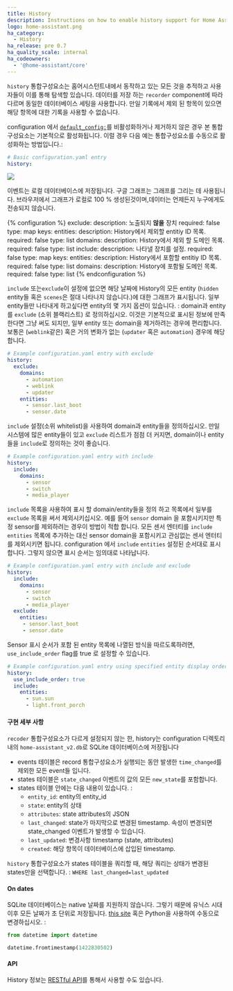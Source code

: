 ```yaml
---
title: History
description: Instructions on how to enable history support for Home Assistant.
logo: home-assistant.png
ha_category:
  - History
ha_release: pre 0.7
ha_quality_scale: internal
ha_codeowners:
  - '@home-assistant/core'
---
```


`history` 통합구성요소는 홈어시스턴트내에서 동작하고 있는 모든 것을 추적하고 사용자들이 이를 통해 탐색할 있습니다. 
데이터를 저장 하는 `recorder` component에 따라 다르며 동일한 데이터베이스 세팅을 사용합니다.
만일 기록에서 제외 된 항목이 있으면 해당 항목에 대한 기록을 사용할 수 없습니다.

configuration 에서 [`default_config:`](https://www.home-assistant.io/integrations/default_config/)를 비활성화하거나 제거하지 않은 경우 본 통합구성요소는 기본적으로 활성화됩니다. 
이럴 경우 다음 예는 통합구성요소를 수동으로 활성화하는 방법입니다.:

```yaml
# Basic configuration.yaml entry
history:
```

<p class='img'>
  <a href='{{site_root}}/images/screenshots/component_history_24h.png'>
    <img src='{{site_root}}/images/screenshots/component_history_24h.png' />
  </a>
</p>

<div class='note'>
이벤트는 로컬 데이터베이스에 저장됩니다. 구글 그래프는 그래프를 그리는 데 사용됩니다.
브라우저에서 그래프가 로컬로 100 % 생성된것이며,데이터는 언제든지 누구에게도 전송되지 않습니다. 
</div>

{% configuration %}
exclude:
  description: 노출되지 **않을** 장치
  required: false
  type: map
  keys:
    entities:
      description: History에서 제외할 entitiy ID 목록.
      required: false
      type: list
    domains:
      description: History에서 제외 할 도메인 목록.
      required: false
      type: list
include:
  description: 나타낼 장치를 설정.
  required: false
  type: map
  keys:
    entities:
      description: History에서 포함할 entitiy ID 목록.
      required: false
      type: list
    domains:
      description: History에 포함될 도메인 목록.
      required: false
      type: list
{% endconfiguration %}

`include` 또는`exclude`이 설정에 없으면 해당 날짜에 History의 모든 entity (`hidden` entity들 혹은 `scenes`은 절대 나타나지 않습니다.)에 대한 그래프가 표시됩니다. 일부 entity들만 나타내게 하고싶다면 entity의 몇 가지 옵션이 있습니다. :
domain과 entity를 `exclude` (소위 블랙리스트) 로 정의하십시오.  이것은 기본적으로 표시된 정보에 만족한다면 그냥 써도 되지만, 일부 entity 또는 domain을 제거하려는 경우에 편리합니다. 보통은 (`weblink`같은) 혹은 거의 변화가 없는 (`updater` 혹은 `automation`) 경우에 해당 합니다.

```yaml
# Example configuration.yaml entry with exclude
history:
  exclude:
    domains:
      - automation
      - weblink
      - updater
    entities:
      - sensor.last_boot
      - sensor.date
```

`include` 설정(소위 whitelist)을 사용하여 domain과 entity들을 정의하십시오. 만일 시스템에 많은 entity들이 있고 `exclude` 리스트가 점점 더 커지면, domain이나 entity들을 `include`로 정의하는 것이 좋습니다. 

```yaml
# Example configuration.yaml entry with include
history:
  include:
    domains:
      - sensor
      - switch
      - media_player
```

`include` 목록을 사용하여 표시 할 domain/entity들을 정의 하고 목록에서 일부를 `exclude` 목록을 써서 제외시키십시오. 
예를 들어 `sensor` domain 을 포함시키지만 특정 sensor를 제외하려는 경우이 방법이 적합 합니다. 
모든 센서 엔터티를 `include` `entities` 목록에 추가하는 대신 sensor domain을 포함시키고 관심없는 센서 엔터티를 제외시키면 됩니다. configuration 에서 `include` `entities` 설정된 순서대로 표시합니다. 그렇지 않으면 표시 순서는 임의대로 나타납니다.

```yaml
# Example configuration.yaml entry with include and exclude
history:
  include:
    domains:
      - sensor
      - switch
      - media_player
  exclude:
    entities:
     - sensor.last_boot
     - sensor.date
```

Sensor 표시 순서가 포함 된 entity 목록에 나열된 방식을 따르도록하려면,
`use_include_order` flag를 true 로 설정할 수 있습니다.

```yaml
# Example configuration.yaml entry using specified entity display order
history:
  use_include_order: true
  include:
    entities:
      - sun.sun
      - light.front_porch
```

#### 구현 세부 사항

`recoder` 통합구성요소가 다르게 설정되지 않는 한, history는 configuration 디렉토리 내의 `home-assistant_v2.db`로 SQLite 데이터베이스에 저장됩니다

 - events 테이블은 record 통합구성요소가 실행되는 동안 발생한 `time_changed`를 제외한 모든 event들 입니다.
 - states 테이블은 `state_changed` 이벤트의 값의 모든 `new_state`를 포함합니다. 
 - states 테이블 안에는 다음 내용이 있습니다. :
   - `entity_id`: entity의 entity_id
   - `state`: entity의 상태
   - `attributes`: state attributes의 JSON
   - `last_changed`: state가 마지막으로 변경된 timestamp. 속성이 변경되면 state_changed 이벤트가 발생할 수 있습니다.
   - `last_updated`: 변경사항 timestamp (state, attributes)
   - `created`: 해당 항목이 데이터베이스에 삽입된 timestamp.

`history` 통합구성요소가 states 테이블을 쿼리할 때, 해당 쿼리는 상태가 변경된 states만을 선택합니다. : `WHERE last_changed=last_updated`

#### On dates

SQLite 데이터베이스는 native 날짜를 지원하지 않습니다. 그렇기 때문에 유닉스 시대 이후 모든 날짜가 초 단위로 저장됩니다. 
[this site](https://www.epochconverter.com/) 혹은 Python을 사용하여 수동으로 변경하십시오. :

```python
from datetime import datetime

datetime.fromtimestamp(1422830502)
```

#### API

History 정보는 [RESTful API](/developers/rest_api/#get-apihistory)를 통해서 사용할 수도 있습니다. 
